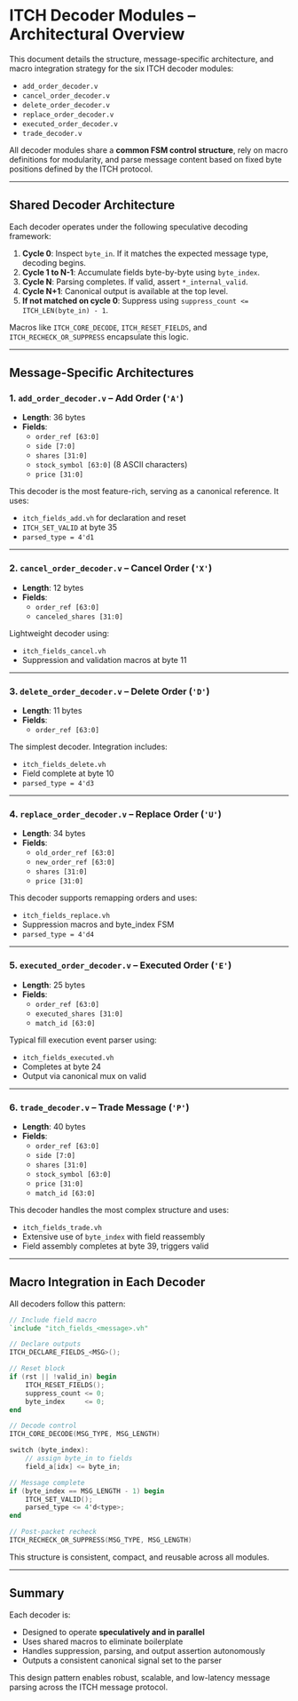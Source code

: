 
# ITCH Decoder Modules – Architectural Overview

This document details the structure, message-specific architecture, and macro integration strategy for the six ITCH decoder modules:

- `add_order_decoder.v`
- `cancel_order_decoder.v`
- `delete_order_decoder.v`
- `replace_order_decoder.v`
- `executed_order_decoder.v`
- `trade_decoder.v`

All decoder modules share a **common FSM control structure**, rely on macro definitions for modularity, and parse message content based on fixed byte positions defined by the ITCH protocol.

---

## Shared Decoder Architecture

Each decoder operates under the following speculative decoding framework:

1. **Cycle 0**: Inspect `byte_in`. If it matches the expected message type, decoding begins.
2. **Cycle 1 to N-1**: Accumulate fields byte-by-byte using `byte_index`.
3. **Cycle N**: Parsing completes. If valid, assert `*_internal_valid`.
4. **Cycle N+1**: Canonical output is available at the top level.
5. **If not matched on cycle 0**: Suppress using `suppress_count <= ITCH_LEN(byte_in) - 1`.

Macros like `ITCH_CORE_DECODE`, `ITCH_RESET_FIELDS`, and `ITCH_RECHECK_OR_SUPPRESS` encapsulate this logic.

---

## Message-Specific Architectures

### 1. `add_order_decoder.v` – Add Order (`'A'`)

- **Length**: 36 bytes
- **Fields**:
  - `order_ref [63:0]`
  - `side [7:0]`
  - `shares [31:0]`
  - `stock_symbol [63:0]` (8 ASCII characters)
  - `price [31:0]`

This decoder is the most feature-rich, serving as a canonical reference. It uses:
- `itch_fields_add.vh` for declaration and reset
- `ITCH_SET_VALID` at byte 35
- `parsed_type = 4'd1`

---

### 2. `cancel_order_decoder.v` – Cancel Order (`'X'`)

- **Length**: 12 bytes
- **Fields**:
  - `order_ref [63:0]`
  - `canceled_shares [31:0]`

Lightweight decoder using:
- `itch_fields_cancel.vh`
- Suppression and validation macros at byte 11

---

### 3. `delete_order_decoder.v` – Delete Order (`'D'`)

- **Length**: 11 bytes
- **Fields**:
  - `order_ref [63:0]`

The simplest decoder. Integration includes:
- `itch_fields_delete.vh`
- Field complete at byte 10
- `parsed_type = 4'd3`

---

### 4. `replace_order_decoder.v` – Replace Order (`'U'`)

- **Length**: 34 bytes
- **Fields**:
  - `old_order_ref [63:0]`
  - `new_order_ref [63:0]`
  - `shares [31:0]`
  - `price [31:0]`

This decoder supports remapping orders and uses:
- `itch_fields_replace.vh`
- Suppression macros and byte_index FSM
- `parsed_type = 4'd4`

---

### 5. `executed_order_decoder.v` – Executed Order (`'E'`)

- **Length**: 25 bytes
- **Fields**:
  - `order_ref [63:0]`
  - `executed_shares [31:0]`
  - `match_id [63:0]`

Typical fill execution event parser using:
- `itch_fields_executed.vh`
- Completes at byte 24
- Output via canonical mux on valid

---

### 6. `trade_decoder.v` – Trade Message (`'P'`)

- **Length**: 40 bytes
- **Fields**:
  - `order_ref [63:0]`
  - `side [7:0]`
  - `shares [31:0]`
  - `stock_symbol [63:0]`
  - `price [31:0]`
  - `match_id [63:0]`

This decoder handles the most complex structure and uses:
- `itch_fields_trade.vh`
- Extensive use of `byte_index` with field reassembly
- Field assembly completes at byte 39, triggers valid

---

## Macro Integration in Each Decoder

All decoders follow this pattern:

```verilog
// Include field macro
`include "itch_fields_<message>.vh"

// Declare outputs
ITCH_DECLARE_FIELDS_<MSG>();

// Reset block
if (rst || !valid_in) begin
    ITCH_RESET_FIELDS();
    suppress_count <= 0;
    byte_index     <= 0;
end

// Decode control
ITCH_CORE_DECODE(MSG_TYPE, MSG_LENGTH)

switch (byte_index):
    // assign byte_in to fields
    field_a[idx] <= byte_in;

// Message complete
if (byte_index == MSG_LENGTH - 1) begin
    ITCH_SET_VALID();
    parsed_type <= 4'd<type>;
end

// Post-packet recheck
ITCH_RECHECK_OR_SUPPRESS(MSG_TYPE, MSG_LENGTH)
```

This structure is consistent, compact, and reusable across all modules.

---

## Summary

Each decoder is:

- Designed to operate **speculatively and in parallel**
- Uses shared macros to eliminate boilerplate
- Handles suppression, parsing, and output assertion autonomously
- Outputs a consistent canonical signal set to the parser

This design pattern enables robust, scalable, and low-latency message parsing across the ITCH message protocol.

